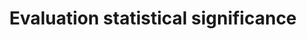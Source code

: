 ---
title: 'Evaluation statistical significance'
field: 'is.evaluation.significance'
slug: 'impact-evaluation-statistical-significance'
comment: 'select from control list'
required: False
vocabulary: 'vocabulary.txt'
module: 'Impact'
cluster: 'Impact'
policy: 'Controlled value. Single select from control list.'
---
